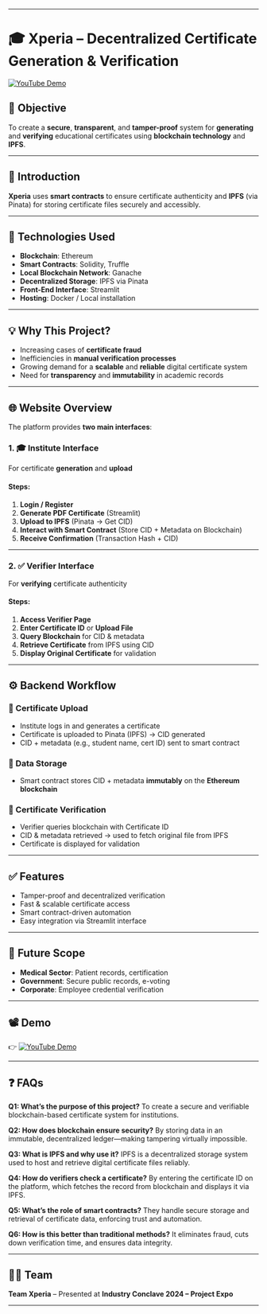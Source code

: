 
---

# 🎓 Xperia – Decentralized Certificate Generation & Verification

[![YouTube Demo](https://img.shields.io/badge/Watch%20Demo%20on-YouTube-red?logo=youtube)](https://youtu.be/PlmYDAvtC7E)

## 🧠 Objective

To create a **secure**, **transparent**, and **tamper-proof** system for **generating** and **verifying** educational certificates using **blockchain technology** and **IPFS**.

---

## 📌 Introduction

**Xperia** uses **smart contracts** to ensure certificate authenticity and **IPFS** (via Pinata) for storing certificate files securely and accessibly.

---

## 🚀 Technologies Used

* **Blockchain**: Ethereum
* **Smart Contracts**: Solidity, Truffle
* **Local Blockchain Network**: Ganache
* **Decentralized Storage**: IPFS via Pinata
* **Front-End Interface**: Streamlit
* **Hosting**: Docker / Local installation

---

## 💡 Why This Project?

* Increasing cases of **certificate fraud**
* Inefficiencies in **manual verification processes**
* Growing demand for a **scalable** and **reliable** digital certificate system
* Need for **transparency** and **immutability** in academic records

---

## 🌐 Website Overview

The platform provides **two main interfaces**:

### 1. 🎓 Institute Interface

For certificate **generation** and **upload**

#### Steps:

1. **Login / Register**
2. **Generate PDF Certificate** (Streamlit)
3. **Upload to IPFS** (Pinata → Get CID)
4. **Interact with Smart Contract** (Store CID + Metadata on Blockchain)
5. **Receive Confirmation** (Transaction Hash + CID)

---

### 2. ✅ Verifier Interface

For **verifying** certificate authenticity

#### Steps:

1. **Access Verifier Page**
2. **Enter Certificate ID** or **Upload File**
3. **Query Blockchain** for CID & metadata
4. **Retrieve Certificate** from IPFS using CID
5. **Display Original Certificate** for validation

---

## ⚙️ Backend Workflow

### 🔸 Certificate Upload

* Institute logs in and generates a certificate
* Certificate is uploaded to Pinata (IPFS) → CID generated
* CID + metadata (e.g., student name, cert ID) sent to smart contract

### 🔸 Data Storage

* Smart contract stores CID + metadata **immutably** on the **Ethereum blockchain**

### 🔸 Certificate Verification

* Verifier queries blockchain with Certificate ID
* CID & metadata retrieved → used to fetch original file from IPFS
* Certificate is displayed for validation

---

## ✅ Features

* Tamper-proof and decentralized verification
* Fast & scalable certificate access
* Smart contract-driven automation
* Easy integration via Streamlit interface

---

## 🔮 Future Scope

* **Medical Sector**: Patient records, certification
* **Government**: Secure public records, e-voting
* **Corporate**: Employee credential verification

---

## 📽️ Demo

👉 [![YouTube Demo](https://img.shields.io/badge/Watch%20Demo%20on-YouTube-red?logo=youtube)](https://youtu.be/PlmYDAvtC7E)

---

## ❓ FAQs

**Q1: What’s the purpose of this project?**
To create a secure and verifiable blockchain-based certificate system for institutions.

**Q2: How does blockchain ensure security?**
By storing data in an immutable, decentralized ledger—making tampering virtually impossible.

**Q3: What is IPFS and why use it?**
IPFS is a decentralized storage system used to host and retrieve digital certificate files reliably.

**Q4: How do verifiers check a certificate?**
By entering the certificate ID on the platform, which fetches the record from blockchain and displays it via IPFS.

**Q5: What’s the role of smart contracts?**
They handle secure storage and retrieval of certificate data, enforcing trust and automation.

**Q6: How is this better than traditional methods?**
It eliminates fraud, cuts down verification time, and ensures data integrity.

---

## 👨‍💻 Team

**Team Xperia** – Presented at **Industry Conclave 2024 – Project Expo**

---
